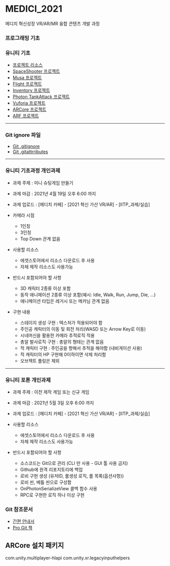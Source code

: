 # MEDICI_2021
메디치 혁신성장 VR/AR/MR 융합 콘텐츠 개발 과정


### 프로그래밍 기초

### 유니티 기초

- [프로젝트 리소스](https://github.com/IndieGameMaker/UnityBook)
- [SpaceShooter 프로젝트](https://github.com/IndieGameMaker/SpaceShooter_2021_K)
- [Musa 프로젝트](https://github.com/IndieGameMaker/Musa2021)
- [Flight 프로젝트](https://github.com/IndieGameMaker/Flight2021)
- [Inventory 프로젝트](https://github.com/IndieGameMaker/Inventory2021)
- [Photon TankAttack 프로젝트](https://github.com/IndieGameMaker/TankAttack2021)
- [Vuforia 프로젝트](https://github.com/IndieGameMaker/VuforiaDemo2021)
- [ARCore 프로젝트](https://github.com/IndieGameMaker/ARCoreDemo2021)
- [ARF 프로젝트](https://github.com/IndieGameMaker/ARFoundation2021)
---

### Git ignore 파일
- [Git .gitignore](https://www.toptal.com/developers/gitignore/api/unity)
- [Git .gitattrributes](https://gist.githubusercontent.com/nemotoo/b8a1c3a0f1225bb9231979f389fd4f3f/raw/dc3e8cab80fc62d1c60db70c761b1ffa636aa796/.gitattributes)

---

### 유니티 기초과정 개인과제

- 과제 주제 : 미니 슈팅게임 만들기 
- 과제 마감 : 2021년 4월 19일 오후 6:00 까지
- 과제 업로드 : [메디치 카페] - [2021 혁신 가산 VR/AR] - [IITP_과제/실습]
- 카메라 시점 
    - 1인칭
    - 3인칭
    - Top Down 관계 없음

- 사용할 리소스
    - 에셋스토어에서 리소스 다운로드 후 사용
    - 자체 제작 리소스도 사용가능

- 반드시 포함되어야 할 사항
    - 3D 캐릭터 2종류 이상 포함
    - 동작 애니메이션 2종류 이상 포함(예시: Idle, Walk, Run, Jump, Die, ...)
    - 애니메이션 타입은 레거시 또는 메카님 관계 없음

- 구현 내용
    - 스테이지 생성 구현 : 텍스처가 적용되어야 함
    - 주인공 캐릭터의 이동 및 회전 처리(WASD 또는 Arrow Key로 이동)
    - 시네머신을 활용한 카메라 추적로직 적용
    - 총알 발사로직 구현 : 총알의 형태는 관계 없음
    - 적 캐릭터 구현 : 주인공을 향해서 추적을 해야함 (내비게이션 사용)
    - 적 캐릭터의 HP 구현해 0이하이면 삭제 처리함
    - 오브젝트 풀링은 제외

---

### 유니티 포톤 개인과제

- 과제 주제 : 이전 제작 게임 또는 신규 게임 
- 과제 마감 : 2021년 5월 3일 오후 6:00 까지
- 과제 업로드 : [메디치 카페] - [2021 혁신 가산 VR/AR] - [IITP_과제/실습]
- 사용할 리소스
    - 에셋스토어에서 리소스 다운로드 후 사용
    - 자체 제작 리소스도 사용가능

- 반드시 포함되어야 할 사항
    - 소스코드는 Git으로 관리 (CLI 만 사용 - GUI 툴 사용 금지)
    - Github에 원격 리포지토리에 백업
    - 로비 구현 생성 (유저ID, 룸생성 로직, 룸 목록(옵션사항))
    - 로비 씬, 베틀 씬으로 구성함
    - OnPhotonSerializeView 콜백 함수 사용
    - RPC로 구현한 로직 하나 이상 구현




### Git 참조문서

- [간편 안내서](https://rogerdudler.github.io/git-guide/index.ko.html)
- [Pro Git 책](http://git-scm.com/book/ko/v2)


## ARCore 설치 패키지

com.unity.multiplayer-hlapi
com.unity.xr.legacyinputhelpers

